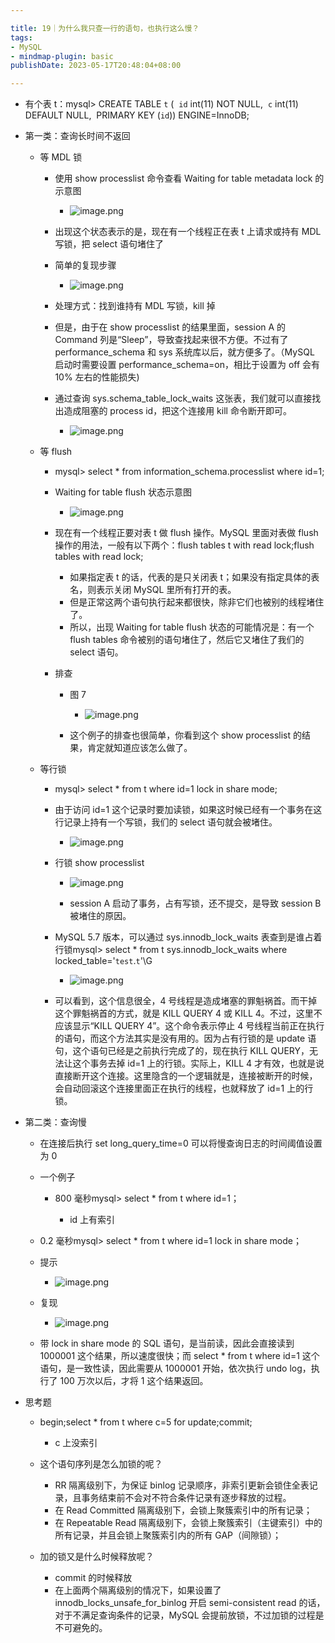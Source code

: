 ```yaml
---

title: 19｜为什么我只查一行的语句，也执行这么慢？
tags:
- MySQL
- mindmap-plugin: basic
publishDate: 2023-05-17T20:48:04+08:00

---
```


- 有个表 t：mysql> CREATE TABLE `t` (  `id` int(11) NOT NULL,  `c` int(11) DEFAULT NULL,  PRIMARY KEY (`id`)) ENGINE=InnoDB;
- 第一类：查询长时间不返回

  - 等 MDL 锁

    - 使用 show processlist 命令查看 Waiting for table metadata lock 的示意图
      - ![image.png](https://cdn.jsdelivr.net/gh/11ze/static/images/mysql45-19-1.png)

    - 出现这个状态表示的是，现在有一个线程正在表 t 上请求或持有 MDL 写锁，把 select 语句堵住了
    - 简单的复现步骤
      - ![image.png](https://cdn.jsdelivr.net/gh/11ze/static/images/mysql45-19-2.png)

    - 处理方式：找到谁持有 MDL 写锁，kill 掉
    - 但是，由于在 show processlist 的结果里面，session A 的 Command 列是“Sleep”，导致查找起来很不方便。不过有了 performance_schema 和 sys 系统库以后，就方便多了。（MySQL 启动时需要设置 performance_schema=on，相比于设置为 off 会有 10% 左右的性能损失)
    - 通过查询 sys.schema_table_lock_waits 这张表，我们就可以直接找出造成阻塞的 process id，把这个连接用 kill 命令断开即可。
      - ![image.png](https://cdn.jsdelivr.net/gh/11ze/static/images/mysql45-19-3.png)


  - 等 flush

    - mysql> select * from information_schema.processlist where id=1;
    - Waiting for table flush 状态示意图
      - ![image.png](https://cdn.jsdelivr.net/gh/11ze/static/images/mysql45-19-4.png)

    - 现在有一个线程正要对表 t 做 flush 操作。MySQL 里面对表做 flush 操作的用法，一般有以下两个：flush tables t with read lock;flush tables with read lock;

      - 如果指定表 t 的话，代表的是只关闭表 t；如果没有指定具体的表名，则表示关闭 MySQL 里所有打开的表。
      - 但是正常这两个语句执行起来都很快，除非它们也被别的线程堵住了。
      - 所以，出现 Waiting for table flush 状态的可能情况是：有一个 flush tables 命令被别的语句堵住了，然后它又堵住了我们的 select 语句。

    - 排查

      - 图 7
        - ![image.png](https://cdn.jsdelivr.net/gh/11ze/static/images/mysql45-19-5.png)

      - 这个例子的排查也很简单，你看到这个 show processlist 的结果，肯定就知道应该怎么做了。

  - 等行锁

    - mysql> select * from t where id=1 lock in share mode;
    - 由于访问 id=1 这个记录时要加读锁，如果这时候已经有一个事务在这行记录上持有一个写锁，我们的 select 语句就会被堵住。
      - ![image.png](https://cdn.jsdelivr.net/gh/11ze/static/images/mysql45-19-6.png)

    - 行锁 show processlist
      - ![image.png](https://cdn.jsdelivr.net/gh/11ze/static/images/mysql45-19-7.png)


      - session A 启动了事务，占有写锁，还不提交，是导致 session B 被堵住的原因。

    - MySQL 5.7 版本，可以通过 sys.innodb_lock_waits 表查到是谁占着行锁mysql> select * from t sys.innodb_lock_waits where locked_table='`test`.`t`'\G
      - ![image.png](https://cdn.jsdelivr.net/gh/11ze/static/images/mysql45-19-8.png)

    - 可以看到，这个信息很全，4 号线程是造成堵塞的罪魁祸首。而干掉这个罪魁祸首的方式，就是 KILL QUERY 4 或 KILL 4。不过，这里不应该显示“KILL QUERY 4”。这个命令表示停止 4 号线程当前正在执行的语句，而这个方法其实是没有用的。因为占有行锁的是 update 语句，这个语句已经是之前执行完成了的，现在执行 KILL QUERY，无法让这个事务去掉 id=1 上的行锁。实际上，KILL 4 才有效，也就是说直接断开这个连接。这里隐含的一个逻辑就是，连接被断开的时候，会自动回滚这个连接里面正在执行的线程，也就释放了 id=1 上的行锁。

- 第二类：查询慢

  - 在连接后执行 set long_query_time=0 可以将慢查询日志的时间阈值设置为 0
  - 一个例子

    - 800 毫秒mysql> select * from t where id=1；

      - id 上有索引

  - 0.2 毫秒mysql> select * from t where id=1 lock in share mode；
  - 提示
    - ![image.png](https://cdn.jsdelivr.net/gh/11ze/static/images/mysql45-19-9.png)

  - 复现
    - ![image.png](https://cdn.jsdelivr.net/gh/11ze/static/images/mysql45-19-10.png)

  - 带 lock in share mode 的 SQL 语句，是当前读，因此会直接读到 1000001 这个结果，所以速度很快；而 select * from t where id=1 这个语句，是一致性读，因此需要从 1000001 开始，依次执行 undo log，执行了 100 万次以后，才将 1 这个结果返回。

- 思考题

  - begin;select * from t where c=5 for update;commit;

    - c 上没索引

  - 这个语句序列是怎么加锁的呢？

    - RR 隔离级别下，为保证 binlog 记录顺序，非索引更新会锁住全表记录，且事务结束前不会对不符合条件记录有逐步释放的过程。
    - 在 Read Committed 隔离级别下，会锁上聚簇索引中的所有记录；
    - 在 Repeatable Read 隔离级别下，会锁上聚簇索引（主键索引）中的所有记录，并且会锁上聚簇索引内的所有 GAP（间隙锁）；

  - 加的锁又是什么时候释放呢？

    - commit 的时候释放
    - 在上面两个隔离级别的情况下，如果设置了 innodb_locks_unsafe_for_binlog 开启 semi-consistent read 的话，对于不满足查询条件的记录，MySQL 会提前放锁，不过加锁的过程是不可避免的。
